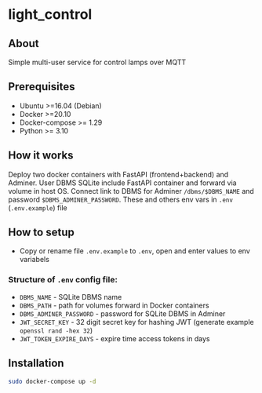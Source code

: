 # light_control

## About

Simple multi-user service for control lamps over MQTT

## Prerequisites

* Ubuntu >=16.04 (Debian)
* Docker >=20.10
* Docker-compose >= 1.29
* Python >= 3.10

## How it works

Deploy two docker containers with FastAPI (frontend+backend) and Adminer. User DBMS SQLite include FastAPI container and forward via volume in host OS. Connect link to DBMS for Adminer `/dbms/$DBMS_NAME` and password `$DBMS_ADMINER_PASSWORD`. These and others env vars in `.env` (`.env.example`) file

## How to setup

* Copy or rename file `.env.example` to `.env`, open and enter values to env variabels

### Structure of `.env` config file:
 - `DBMS_NAME` - SQLite DBMS name
 - `DBMS_PATH` - path for volumes forward in Docker containers
 - `DBMS_ADMINER_PASSWORD` - password for SQLite DBMS in Adminer
 - `JWT_SECRET_KEY` - 32 digit secret key for hashing JWT (generate example `openssl rand -hex 32`)
 - `JWT_TOKEN_EXPIRE_DAYS` - expire time access tokens in days

## Installation

```bash 
sudo docker-compose up -d
```
